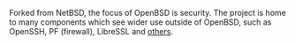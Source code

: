 Forked from NetBSD, the focus of OpenBSD is security. The project is home to many components which see wider use outside of OpenBSD, such as OpenSSH, PF (firewall), LibreSSL and [others](http://www.openbsd.org/innovations.html).
